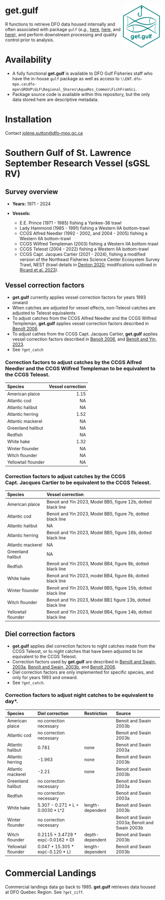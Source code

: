 
<!-- README.md is generated from README.Rmd. Please edit that file -->

# get.gulf <img src="man/figures/logo.png" align="right" height="138" alt="" />

<!-- badges: start -->
<!-- badges: end -->

R functions to retrieve DFO data housed internally and often associated
with package `gulf` (*e.g.,*
[here](https://github.com/dfo-gulf-science/gulf/tree/master),
[here](https://github.com/ricardd/gulf2), and
[here](https://github.com/TobieSurette/gulf.data)), and perform
downstream processing and quality control prior to analysis.

# Availability

- A fully functional **get.gulf** is available to DFO Gulf Fisheries
  staff who have the in-house `gulf` package as well as access to
  `\\ENT.dfo-mpo.ca\dfo-mpo\GROUP\GLF\Regional_Shares\AquaRes_Common\FishFramSci`.
- Package source code is available within this repository, but the only
  data stored here are descriptive metadata.

# Installation

Contact <jolene.sutton@dfo-mpo.gc.ca>

# Southern Gulf of St. Lawrence September Research Vessel (sGSL RV)

## Survey overview

- **Years:** 1971 - 2024

- **Vessels:**

  - E.E. Prince (1971 - 1985) fishing a Yankee-36 trawl
  - Lady Hammond (1985 - 1991) fishing a Western IIA bottom-trawl
  - CCGS Alfred Needler (1992 - 2002, and 2004 - 2005) fishing a Western
    IIA bottom-trawl
  - CCGS Wilfred Templeman (2003) fishing a Western IIA bottom-trawl
  - CCGS Teleost (2004 - 2022) fishing a Western IIA bottom-trawl
  - CCGS Capt. Jacques Cartier (2021 - 2024), fishing a modified version
    of the Northeast Fisheries Science Center Ecosystem Survey Trawl,
    NEST (trawl details in [Denton
    2020](https://waves-vagues.dfo-mpo.gc.ca/library-bibliotheque/4087638x.pdf);
    modifications outlined in [Ricard et
    al. 2023](https://publications.gc.ca/collections/collection_2023/mpo-dfo/Fs97-6-3547-eng.pdf)).

## Vessel correction factors

- **get.gulf** currently applies vessel correction factors for years
  1993 onward
- When catches are adjusted for vessel effects, non-Teleost catches are
  adjusted to Teleost equivalents
- To adjust catches from the CCGS Alfred Needler and the CCGS Wilfred
  Templeman, **get.gulf** applies vessel correction factors described in
  [Benoît
  2006](https://www.dfo-mpo.gc.ca/csas-sccs/publications/resdocs-docrech/2006/2006_008-eng.htm).
- To adjust cathes from the CCGS Capt. Jacques Cartier, **get.gulf**
  applies vessel correction factors described in [Benoît
  2006](https://waves-vagues.dfo-mpo.gc.ca/library-bibliotheque/331162.pdf),
  and [Benoît and Yin,
  2023](https://waves-vagues.dfo-mpo.gc.ca/library-bibliotheque/41220614.pdf).
- See `?get_catch`

### Correction factors to adjust catches by the CCGS Alfred Needler and the CCGS Wilfred Templeman to be equivalent to the CCGS Teleost.

| Species             | Vessel correction |
|:--------------------|------------------:|
| American plaice     |              1.15 |
| Atlantic cod        |                NA |
| Atlantic halibut    |                NA |
| Atlantic herring    |              1.52 |
| Atlantic mackerel   |                NA |
| Greenland halibut   |                NA |
| Redfish             |                NA |
| White hake          |              1.32 |
| Winter flounder     |                NA |
| Witch flounder      |                NA |
| Yellowtail flounder |                NA |

### Correction factors to adjust catches by the CCGS Capt. Jacques Cartier to be equivalent to the CCGS Teleost.

| Species | Vessel correction |
|:---|:---|
| American plaice | Benoit and Yin 2023, Model BB5, figure 12b, dotted black line |
| Atlantic cod | Benoit and Yin 2023, Model BB5, figure 7b, dotted black line |
| Atlantic halibut | NA |
| Atlantic herring | Benoit and Yin 2023, Model BB5, figure 16b, dotted black line |
| Atlantic mackerel | NA |
| Greenland halibut | NA |
| Redfish | Benoit and Yin 2023, Model BB4, figure 9b, dotted black line |
| White hake | Benoit and Yin 2023, model BB4, figure 8b, dotted black line |
| Winter flounder | Benoit and Yin 2023, Model BB5, figure 15b, dotted black line |
| Witch flounder | Benoit and Yin 2023, Model BB1 figure 13b, dotted black line |
| Yellowtail flounder | Benoit and Yin 2023, Model BB4, figure 14b, dotted black line |

## Diel correction factors

- **get.gulf** applies diel correction factors to night catches made
  from the CCGS Teleost, or to night catches that have been adjusted to
  be equivalent to the CCGS Teleost.
- Correction factors used by **get.gulf** are described in [Benoît and
  Swain,
  2003a](https://academic.oup.com/icesjms/article/60/6/1298/653532?login=true),
  [Benoît and Swain,
  2003b](https://publications.gc.ca/collections/collection_2012/mpo-dfo/Fs97-6-2505-eng.pdf),
  and [Benoît
  2006](https://waves-vagues.dfo-mpo.gc.ca/library-bibliotheque/331162.pdf).
- Diel correction factors are only implemented for specific species, and
  only for years 1993 and onward.
- See `?get_catch`.

### Correction factors to adjust night catches to be equivalent to day\*.

| Species | Diel correction | Restriction | Source |
|:---|:---|:---|:---|
| American plaice | no correction necessary |  | Benoit and Swain 2003b |
| Atlantic cod | no correction necessary |  | Benoit and Swain 2003b |
| Atlantic halibut | 0.781 | none | Benoit and Swain 2003a |
| Atlantic herring | -1.963 | none | Benoit and Swain 2003b |
| Atlantic mackerel | -2.21 | none | Benoit and Swain 2003b |
| Greenland halibut | no correction necessary |  | Benoit and Swain 2003a |
| Redfish | no correction necessary |  | Benoit and Swain 2003a |
| White hake | 5.307 - 0.271 \* L + 0.0030 \* L^2 | length-dependent | Benoit and Swain 2003b |
| Winter flounder | no correction necessary |  | Benoit and Swain 2003a; Benoit and Swain 2003b |
| Witch flounder | 0.2115 + 3.4729 \* exp(-0.0162 \* D) | depth-dependent | Benoit and Swain 2003b |
| Yellowtail flounder | 0.047 + 15.305 \* exp(-0.120 \* L) | length-dependent | Benoit and Swain 2003b |

# Commercial Landings

Commercial landings data go back to 1985. **get.gulf** retrieves data
housed at DFO Quebec Region. See `?get_ziff`.
